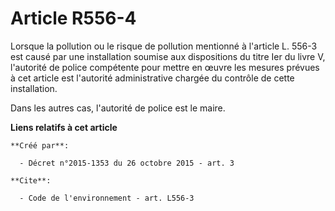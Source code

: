 # Article R556-4

Lorsque la pollution ou le risque de pollution mentionné à l'article L. 556-3 est causé par une installation soumise aux
dispositions du titre Ier du livre V, l'autorité de police compétente pour mettre en œuvre les mesures prévues à cet article
est l'autorité administrative chargée du contrôle de cette installation. 

Dans les autres cas, l'autorité de police est le maire.

**Liens relatifs à cet article**

	**Créé par**:

	  - Décret n°2015-1353 du 26 octobre 2015 - art. 3

	**Cite**:

	  - Code de l'environnement - art. L556-3

